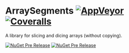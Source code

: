 # ArraySegments [![AppVeyor](https://img.shields.io/appveyor/ci/StephenCleary/ArraySegments.svg?style=plastic)](https://ci.appveyor.com/project/StephenCleary/ArraySegments) [![Coveralls](https://img.shields.io/coveralls/StephenCleary/ArraySegments.svg?style=plastic)](https://coveralls.io/r/StephenCleary/ArraySegments)

A library for slicing and dicing arrays (without copying).

[![NuGet Pre Release](https://img.shields.io/nuget/vpre/Nito.ArraySegments.svg?style=plastic)](https://www.nuget.org/packages/Nito.ArraySegments/)
[![NuGet Pre Release](https://img.shields.io/nuget/vpre/Nito.ArraySegments.Streams.svg?style=plastic)](https://www.nuget.org/packages/Nito.ArraySegments.Streams/)
